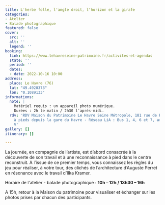 ```yaml
---
title: L'herbe folle, l'angle droit, l'horizon et la girafe
categories:
- Atelier
- Balade photographique
featured: false
cover:
  src: ''
  alt: ''
  legend: ''
booking:
  link: https://www.lehavreseine-patrimoine.fr/activites-et-agendas
  state: ''
  period: ''
  dates:
  - date: 2022-10-16 10:00
address:
  place: Le Havre (76)
  lat: "49.4920373"
  lon: "0.1089133"
informations:
  note: |
    Matériel requis : un appareil photo numérique.
    Durées : 2h le matin / 2h30 l’après-midi.
  rdv: 'RDV Maison du Patrimoine Le Havre Seine Métropole, 181 rue de Paris - 18 min
    à pieds depuis la gare du Havre - Réseau LiA : Bus 1, 4, 6 et 7, arrêt George
    V'
gallery: []
itinerary: []

---
```

La journée, en compagnie de l’artiste, est d’abord consacrée à la découverte de son travail et à une reconnaissance à pied dans le centre reconstruit. A l’issue de ce premier temps, vous connaissez les règles du jeu pour réaliser, à votre tour, des clichés de l’architecture d’Auguste Perret en résonance avec le travail d’Ilka Kramer.

Horaire de l'atelier - balade photographique : **10h – 12h / 13h30 – 16h**

A 15h, retour à la Maison du patrimoine pour visualiser et échanger sur les photos prises par chacun des participants.